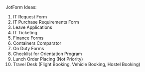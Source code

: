 JotForm Ideas:

1. IT Request Form
2. IT Purchase Requirements Form
3. Leave Applications
4. IT Ticketing
5. Finance Forms
6. Containers Comparator
7. On Duty Forms
8. Checklist for Orientation Program
9. Lunch Order Placing (Not Priority)
10. Travel Desk (Flight Booking, Vehicle Booking, Hostel Booking)
